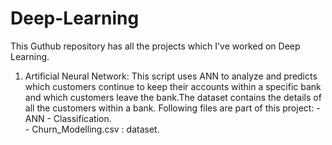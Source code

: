 # Deep-Learning

This Guthub repository has all the projects which I've worked on Deep Learning.   

1. Artificial Neural Network: This script uses ANN to analyze and predicts which customers continue to keep their accounts within a specific bank and which customers leave the bank.The dataset contains the details of all the customers within a bank. Following files are part of this project:
                            - ANN - Classification.   
                            - Churn_Modelling.csv : dataset.
